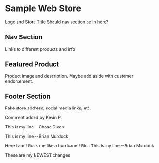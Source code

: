 # Sample Web Store
Logo and Store Title
Should nav section be in here?
## Nav Section
Links to different products and info
## Featured Product
Product image and description. Maybe add aside with customer endorsement.
## Footer Section

Fake store address, social media links, etc.


Comment added  by Kevin P.

This is my line --Chase Dixon

This is my line --Brian Murdock

Here I am!! Rock me like a hurricane!!  Rich
This is my line --Brian Murdock

These are my NEWEST changes

